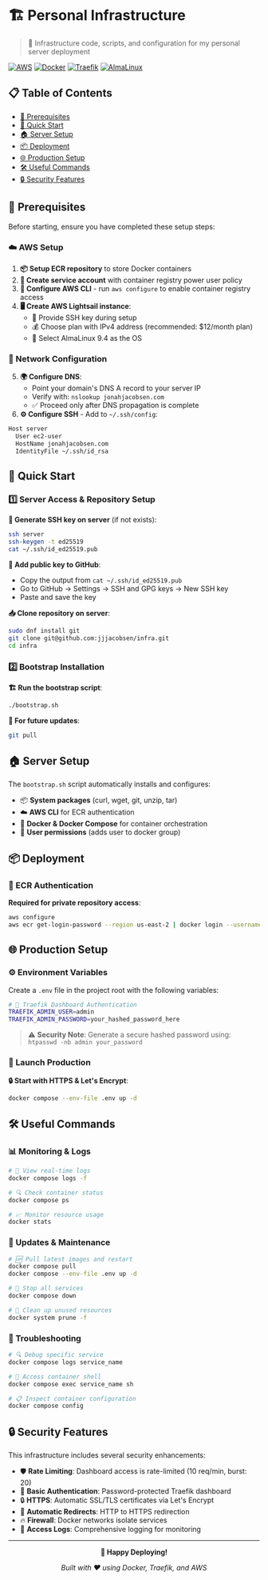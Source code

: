 # 🏗️ Personal Infrastructure

> 🚀 Infrastructure code, scripts, and configuration for my personal server deployment

[![AWS](https://img.shields.io/badge/AWS-Lightsail-FF9900?style=flat-square&logo=amazon-aws)](https://aws.amazon.com/lightsail/)
[![Docker](https://img.shields.io/badge/Docker-Compose-2496ED?style=flat-square&logo=docker)](https://docs.docker.com/compose/)
[![Traefik](https://img.shields.io/badge/Traefik-v3.5.0-24A1C1?style=flat-square&logo=traefikproxy)](https://traefik.io/)
[![AlmaLinux](https://img.shields.io/badge/AlmaLinux-9.4-0F4266?style=flat-square&logo=almalinux)](https://almalinux.org/)

## 📋 Table of Contents

- [🔧 Prerequisites](#-prerequisites)
- [🚀 Quick Start](#-quick-start)
- [🏠 Server Setup](#-server-setup)
- [📦 Deployment](#-deployment)
- [🌐 Production Setup](#-production-setup)
- [🛠️ Useful Commands](#️-useful-commands)
- [🔒 Security Features](#-security-features)

## 🔧 Prerequisites

Before starting, ensure you have completed these setup steps:

### ☁️ AWS Setup
1. **📦 Setup ECR repository** to store Docker containers
2. **👤 Create service account** with container registry power user policy
3. **🔑 Configure AWS CLI** - run `aws configure` to enable container registry access
4. **🖥️ Create AWS Lightsail instance**:
   - 🔐 Provide SSH key during setup
   - 💰 Choose plan with IPv4 address (recommended: $12/month plan)
   - 🐧 Select AlmaLinux 9.4 as the OS

### 🔗 Network Configuration
5. **🌍 Configure DNS**:
   - Point your domain's DNS A record to your server IP
   - Verify with: `nslookup jonahjacobsen.com`
   - ✅ Proceed only after DNS propagation is complete
6. **⚙️ Configure SSH** - Add to `~/.ssh/config`:
```bash
Host server
  User ec2-user
  HostName jonahjacobsen.com
  IdentityFile ~/.ssh/id_rsa
```

## 🚀 Quick Start

### 1️⃣ Server Access & Repository Setup

**🔑 Generate SSH key on server** (if not exists):
```bash
ssh server
ssh-keygen -t ed25519
cat ~/.ssh/id_ed25519.pub
```

**🔗 Add public key to GitHub**:
- Copy the output from `cat ~/.ssh/id_ed25519.pub`
- Go to GitHub → Settings → SSH and GPG keys → New SSH key
- Paste and save the key

**📥 Clone repository on server**:
```bash
sudo dnf install git
git clone git@github.com:jjjacobsen/infra.git
cd infra
```

### 2️⃣ Bootstrap Installation

**🏗️ Run the bootstrap script**:
```bash
./bootstrap.sh
```

**🔄 For future updates**:
```bash
git pull
```

## 🏠 Server Setup

The `bootstrap.sh` script automatically installs and configures:

- 📦 **System packages** (curl, wget, git, unzip, tar)
- ☁️ **AWS CLI** for ECR authentication
- 🐳 **Docker & Docker Compose** for container orchestration
- 👥 **User permissions** (adds user to docker group)

## 📦 Deployment

### 🔐 ECR Authentication

**Required for private repository access**:
```bash
aws configure
aws ecr get-login-password --region us-east-2 | docker login --username AWS --password-stdin 475365909498.dkr.ecr.us-east-2.amazonaws.com
```

## 🌐 Production Setup

### ⚙️ Environment Variables

Create a `.env` file in the project root with the following variables:

```bash
# 🔐 Traefik Dashboard Authentication
TRAEFIK_ADMIN_USER=admin
TRAEFIK_ADMIN_PASSWORD=your_hashed_password_here
```

> ⚠️ **Security Note**: Generate a secure hashed password using: `htpasswd -nb admin your_password`

### 🚀 Launch Production

**🔒 Start with HTTPS & Let's Encrypt**:
```bash
docker compose --env-file .env up -d
```

## 🛠️ Useful Commands

### 📊 Monitoring & Logs
```bash
# 📜 View real-time logs
docker compose logs -f

# 🔍 Check container status
docker compose ps

# 📈 Monitor resource usage
docker stats
```

### 🔄 Updates & Maintenance
```bash
# 🆙 Pull latest images and restart
docker compose pull
docker compose --env-file .env up -d

# 🛑 Stop all services
docker compose down

# 🧹 Clean up unused resources
docker system prune -f
```

### 🔧 Troubleshooting
```bash
# 🔍 Debug specific service
docker compose logs service_name

# 🚪 Access container shell
docker compose exec service_name sh

# 📋 Inspect container configuration
docker compose config
```

## 🔒 Security Features

This infrastructure includes several security enhancements:

- 🛡️ **Rate Limiting**: Dashboard access is rate-limited (10 req/min, burst: 20)
- 🔐 **Basic Authentication**: Password-protected Traefik dashboard
- 🔒 **HTTPS**: Automatic SSL/TLS certificates via Let's Encrypt
- 🚦 **Automatic Redirects**: HTTP to HTTPS redirection
- 🔥 **Firewall**: Docker networks isolate services
- 📝 **Access Logs**: Comprehensive logging for monitoring

---

<div align="center">

**🎉 Happy Deploying!** 

*Built with ❤️ using Docker, Traefik, and AWS*

</div>

